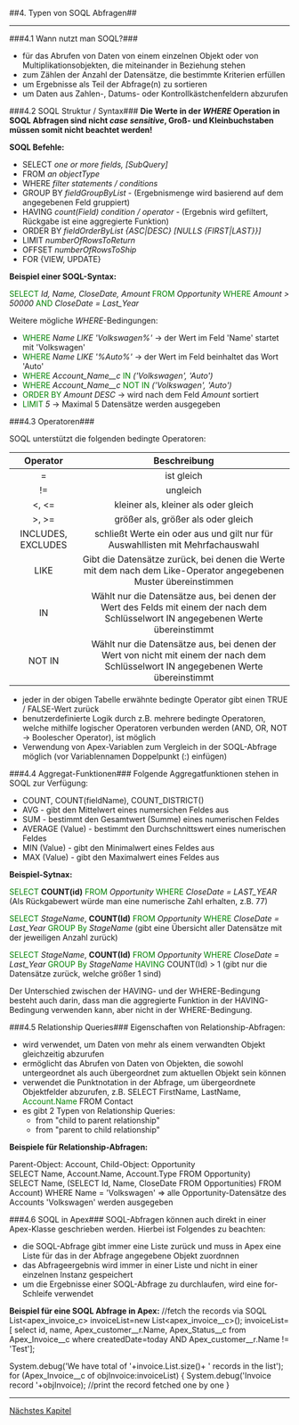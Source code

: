 


##4. Typen von SOQL Abfragen##
__________

###4.1 Wann nutzt man SOQL?###

* für das Abrufen von Daten von einem einzelnen Objekt oder von Multiplikationsobjekten, die miteinander in Beziehung stehen
* zum Zählen der Anzahl der Datensätze, die bestimmte Kriterien erfüllen
* um Ergebnisse als Teil der Abfrage(n) zu sortieren
* um Daten aus Zahlen-, Datums- oder Kontrollkästchenfeldern abzurufen


###4.2 SOQL Struktur / Syntax###
**Die Werte in der *WHERE* Operation in SOQL Abfragen sind nicht *case sensitive*, Groß- und Kleinbuchstaben müssen somit nicht beachtet werden!**

**SOQL Befehle:**

* SELECT *one or more fields, [SubQuery]* 
* FROM *an objectType* 
* WHERE *filter statements / conditions* 
* GROUP BY *fieldGroupByList* - (Ergebnismenge wird basierend auf dem angegebenen Feld gruppiert)
* HAVING *count(Field) condition / operator* - (Ergebnis wird gefiltert, Rückgabe ist eine aggregierte Funktion)
* ORDER BY *fieldOrderByList {ASC|DESC} [NULLS {FIRST|LAST}}]*
* LIMIT *numberOfRowsToReturn*
* OFFSET *numberOfRowsToShip*
* FOR {VIEW, UPDATE}


**Beispiel einer SOQL-Syntax:**

<span style="color:green">SELECT</span> *Id, Name, CloseDate, Amount* <span style="color:green">FROM</span> *Opportunity* <span style="color:green">WHERE</span> *Amount > 50000* <span style="color:green">AND</span> *CloseDate = Last_Year*
 
Weitere mögliche *WHERE*-Bedingungen:
 
 * <span style="color:green">WHERE</span> *Name LIKE 'Volkswagen%'* -> der Wert im Feld 'Name' startet mit 'Volkswagen'
 * <span style="color:green">WHERE</span> *Name LIKE '%Auto%'* -> der Wert im Feld beinhaltet das Wort 'Auto'
 * <span style="color:green">WHERE</span> *Account_Name__c* <span style="color:green">IN</span> *('Volkswagen', 'Auto')*
 * <span style="color:green">WHERE</span> *Account_Name__c* <span style="color:green">NOT IN</span> *('Volkswagen', 'Auto')*
 * <span style="color:green">ORDER BY</span> *Amount DESC* -> wird nach dem Feld *Amount* sortiert
 * <span style="color:green">LIMIT</span> *5* -> Maximal 5 Datensätze werden ausgegeben
  
###4.3 Operatoren###

SOQL unterstützt die folgenden bedingte Operatoren:

|      Operator      |                                                            Beschreibung                                                            |    
|:------------------:|:----------------------------------------------------------------------------------------------------------------------------------:|    
| =                  | ist gleich                                                                                                                         |    
| !=                 | ungleich                                                                                                                           |     
| <, <=              | kleiner als, kleiner als oder gleich                                                                                               |    
| >, >=              | größer als, größer als oder gleich                                                                                                 |    
| INCLUDES, EXCLUDES | schließt Werte ein oder aus und gilt nur für Auswahllisten mit Mehrfachauswahl                                                     |    
| LIKE               | Gibt die Datensätze zurück, bei denen die Werte mit dem nach dem Like-Operator angegebenen Muster übereinstimmen                   |    
| IN                 | Wählt nur die Datensätze aus, bei denen der Wert des Felds mit einem der nach dem Schlüsselwort IN angegebenen Werte übereinstimmt |     
| NOT IN             | Wählt nur die Datensätze aus, bei denen der Wert von nicht mit einem der nach dem Schlüsselwort IN angegebenen Werte übereinstimmt |             

* jeder in der obigen Tabelle erwähnte bedingte Operator gibt einen TRUE / FALSE-Wert zurück    
* benutzerdefinierte Logik durch z.B. mehrere bedingte Operatoren, welche mithilfe logischer Operatoren verbunden werden (AND, OR, NOT -> Boolescher Operator), ist möglich
* Verwendung von Apex-Variablen zum Vergleich in der SOQL-Abfrage möglich (vor Variablennamen Doppelpunkt (:) einfügen)


###4.4 Aggregat-Funktionen###
Folgende Aggregatfunktionen stehen in SOQL zur Verfügung:

* COUNT, COUNT(fieldName), COUNT_DISTRICT()
* AVG - gibt den Mittelwert eines numersichen Feldes aus
* SUM - bestimmt den Gesamtwert (Summe) eines numerischen Feldes
* AVERAGE (Value) - bestimmt den Durchschnittswert eines numerischen Feldes
* MIN (Value) - gibt den Minimalwert eines Feldes aus
* MAX (Value) - gibt den Maximalwert eines Feldes aus
 
 
**Beispiel-Sytnax:**

<span style="color:green">SELECT</span> **COUNT(id)** <span style="color:green">FROM</span> *Opportunity* <span style="color:green">WHERE</span> *CloseDate = LAST_YEAR* 
(Als Rückgabewert würde man eine numerische Zahl erhalten, z.B. 77) 

<span style="color:green">SELECT</span> *StageName*, **COUNT(Id)** <span style="color:green">FROM</span> *Opportunity* <span style="color:green">WHERE</span> *CloseDate = Last_Year* <span style="color:green">GROUP By</span> *StageName* (gibt eine Übersicht aller Datensätze mit der jeweiligen Anzahl zurück)

<span style="color:green">SELECT</span> *StageName*, **COUNT(Id)** <span style="color:green">FROM</span> *Opportunity* <span style="color:green">WHERE</span> *CloseDate = Last_Year* <span style="color:green">GROUP By</span> *StageName* <span style="color:green">HAVING</span> COUNT(Id) > 1 (gibt nur die Datensätze zurück, welche größer 1 sind)  

Der Unterschied zwischen der HAVING- und der WHERE-Bedingung besteht auch darin, dass man die aggregierte Funktion in der HAVING-Bedingung verwenden kann, aber nicht in der WHERE-Bedingung.

 
###4.5 Relationship Queries###
Eigenschaften von Relationship-Abfragen:

* wird verwendet, um Daten von mehr als einem verwandten Objekt gleichzeitig abzurufen
* ermöglicht das Abrufen von Daten von Objekten, die sowohl untergeordnet als auch übergeordnet zum aktuellen Objekt sein können
* verwendet die Punktnotation in der Abfrage, um übergeordnete Objektfelder abzurufen, z.B. SELECT FirstName, LastName, <span style="color:green">Account.Name</span> FROM Contact
* es gibt 2 Typen von Relationship Queries: 
  - from "child to parent relationship" 
  - from "parent to child relationship" 

**Beispiele für Relationship-Abfragen:**

Parent-Object: Account, Child-Object: Opportunity        
SELECT Name, Account.Name, Account.Type FROM Opportunity)     
SELECT Name, (SELECT Id, Name, CloseDate FROM Opportunities) FROM Account) WHERE Name = 'Volkswagen' => alle Opportunity-Datensätze des Accounts 'Volkswagen' werden ausgegeben


###4.6 SOQL in Apex###
SOQL-Abfragen können auch direkt in einer Apex-Klasse geschrieben werden. 
Hierbei ist Folgendes zu beachten:

* die SOQL-Abfrage gibt immer eine Liste <SObject> zurück und muss in Apex eine Liste <ObjectType> für das in der Abfrage angegebene Objekt zuordnnen
* das Abfrageergebnis wird immer in einer Liste und nicht in einer einzelnen Instanz gespeichert
* um die Ergebnisse einer SOQL-Abfrage zu durchlaufen, wird eine for-Schleife verwendet

**Beispiel für eine SOQL Abfrage in Apex:**
//fetch the records via SOQL
List<apex_invoice_c> invoiceList=new List<apex_invoice__c>();
invoiceList=[ select id, name, Apex_customer__r.Name, Apex_Status__c from Apex_Invoice__c where createdDate=today AND Apex_customer__r.Name != 'Test'];

System.debug('We have total of '+invoice.List.size()+ ' records in the list'); for (Apex_Invoice__c of objInvoice:invoiceList)
{
 System.debug('Invoice record '+objInvoice); //print the record fetched one by one
} 
 

__________

[Nächstes Kapitel](SOQLvsSQL.md)